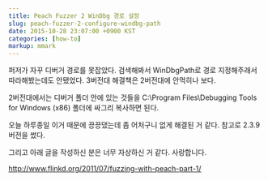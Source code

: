 ```yaml
---
title: Peach Fuzzer 2 WinDbg 경로 설정
slug: peach-fuzzer-2-configure-windbg-path
date: 2015-10-28 23:07:00 +0900 KST
categories: [how-to]
markup: mmark
---
```


퍼저가 자꾸 디버거 경로를 못잡았다.
검색해봐서 WinDbgPath로 경로 지정해주래서 따라해봤는데도 안됐었다.
3버전대 해결책은 2버전대에 안먹히나 보다.

2버전대에서는 디버거 폴더 안에 있는 것들을 C:\Program Files\Debugging Tools for Windows (x86) 폴더에 싸그리 복사하면 된다.

오늘 하루종일 이거 때문에 끙끙댔는데 좀 어처구니 없게 해결된 거 같다.
참고로 2.3.9 버전을 썼다.

그리고 아래 글을 작성하신 분은 너무 자상하신 거 같다. 사랑합니다.

<http://www.flinkd.org/2011/07/fuzzing-with-peach-part-1/>

